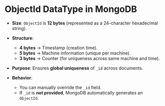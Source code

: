 # ObjectId DataType in MongoDB

- **Size**: `ObjectId` is **12 bytes** (represented as a 24-character hexadecimal string).  
- **Structure**:
  - **4 bytes** → Timestamp (creation time).  
  - **5 bytes** → Machine information (unique per machine).  
  - **3 bytes** → Counter (for uniqueness across same machine and time).  

- **Purpose**: Ensures **global uniqueness** of `_id` across documents.  

- **Behavior**:
  - You can manually override the `_id` field.  
  - If `_id` is **not provided**, MongoDB automatically generates an `ObjectId`.  
